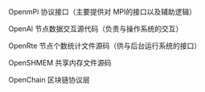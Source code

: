 OpenmPi 协议接口（主要提供对 MPI的接口以及辅助逻辑）



OpenAl  节点数据交互源代码（负责与操作系统的交互）



OpenRte 节点个数统计文件源码（供与后台运行系统的接口）



OpenSHMEM  共享内存文件源码



OpenChain  区块链协议层
